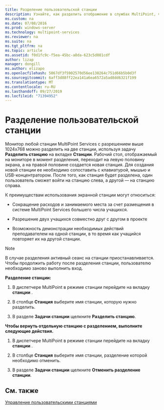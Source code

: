 ```yaml
---
title: Разделение пользовательской станции
description: Узнайте, как разделить отображение в службах MultiPoint, чтобы два пользователя могли использовать одну и ту же станцию.
ms.custom: na
ms.date: 07/08/2016
ms.prod: windows-server
ms.technology: multipoint-services
ms.reviewer: na
ms.suite: na
ms.tgt_pltfrm: na
ms.topic: article
ms.assetid: f0d1fc9c-f5ea-45bc-a8da-623c5d081cdf
author: lizap
manager: dongill
ms.author: elizapo
ms.openlocfilehash: 5067df3f5902570d56ee130264c751d66b5b0d3f
ms.sourcegitcommit: 6aff3d88ff22ea141a6ea6572a5ad8dd6321f199
ms.translationtype: MT
ms.contentlocale: ru-RU
ms.lasthandoff: 09/27/2019
ms.locfileid: "71394952"
---
```

# <a name="split-a-user-station"></a>Разделение пользовательской станции
Монитор любой станции MultiPoint Services с разрешением выше 1024х768 можно разделить на две станции, используя задачу **Разделить станцию** на вкладке **Станции**. Рабочий стол, отображаемый на мониторе в момент разделения, переходит на левую половину экрана, а на правой половине создается новая станция. Для создания новой станции ее необходимо сопоставить с клавиатурой, мышью и USB-концентратором. После того, как станция будет разделена, один пользователь сможет войти на станцию слева, а другой — на станцию справа.  
  
К преимуществам использования экранной станции могут относиться:  
  
-   Сокращение расходов и занимаемого места за счет размещения в системе MultiPoint Services большего числа учащихся.  
  
-   Разрешение двух учащихся совместно друг с другом в проекте  
  
-   Возможность демонстрации необходимых действий преподавателем на одной станции, в то время как учащийся повторяет их на другой станции.  
   
> [!NOTE]  
> В случае разделения активный сеанс на станции приостанавливается. Чтобы продолжить работу после разделения станции, пользователю необходимо заново выполнить вход.  
  
**Разделение станции:**  
  
1.  В диспетчере MultiPoint в режиме станции перейдите на вкладку **станции** .  
  
2.  В столбце **Станция** выберите имя станции, которую нужно разделить.  
  
3.  В разделе **Задачи станции** щелкните **Разделить станцию**.  
  
**Чтобы вернуть отдельную станцию с разделением, выполните следующие действия.**  
  
1.  В диспетчере MultiPoint в режиме станции перейдите на вкладку **станции** .  
  
2.  В столбце **Станция** выберите имя станции, разделение которой необходимо отменить.  
  
3.  В разделе **Задачи станции** щелкните **Отменить разделение станции**.  
  
## <a name="see-also"></a>См. также  
[Управление пользовательскими станциями](Manage-User-Stations.md)
